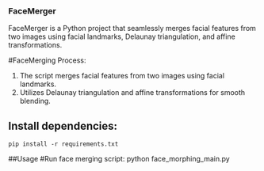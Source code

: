 ### FaceMerger

FaceMerger is a Python project that seamlessly merges facial features from two images using facial landmarks, Delaunay triangulation, and affine transformations.

#FaceMerging Process:
1) The script merges facial features from two images using facial landmarks.
2) Utilizes Delaunay triangulation and affine transformations for smooth blending.

## Install dependencies:
	pip install -r requirements.txt

##Usage
#Run face merging script:
	python face_morphing_main.py
	
